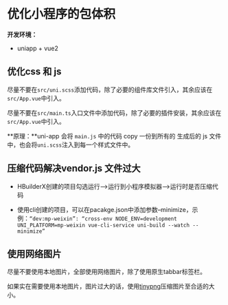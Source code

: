 # 优化小程序的包体积

**开发环境：**

- uniapp + vue2

## 优化css 和 js

尽量不要在`src/uni.scss`添加代码，除了必要的组件库文件引入，其余应该在`src/App.vue`中引入。

尽量不要在`src/main.ts`入口文件中添加代码，除了必要的插件安装，其余应该在`src/App.vue`中引入。

**原理：**uni-app 会将 `main.js` 中的代码 copy 一份到所有的 生成后的 js 文件中，也会将`uni.scss`注入到每一个样式文件中。


## 压缩代码解决vendor.js 文件过大

- HBuilderX创建的项目勾选运行–>运行到小程序模拟器–>运行时是否压缩代码

- 使用cli创建的项目，可以在pacakge.json中添加参数–minimize，示例：`“dev:mp-weixin”: “cross-env NODE_ENV=development UNI_PLATFORM=mp-weixin vue-cli-service uni-build --watch --minimize”`
  

## 使用网络图片

尽量不要使用本地图片，全部使用网络图片，除了使用原生tabbar标签栏。

如果实在需要使用本地图片，图片过大的话，使用[tinypng](https://tinypng.com/)压缩图片至合适的大小。

